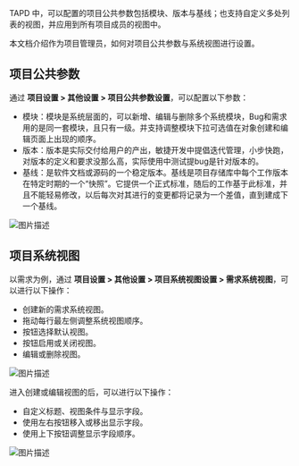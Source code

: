 TAPD 中，可以配置的项目公共参数包括模块、版本与基线；也支持自定义多处列表的视图，并应用到所有项目成员的视图中。

本文档介绍作为项目管理员，如何对项目公共参数与系统视图进行设置。

 

## 项目公共参数

通过 **项目设置 > 其他设置 > 项目公共参数设置**，可以配置以下参数：

- 模块：模块是系统层面的，可以新增、编辑与删除多个系统模块，Bug和需求用的是同一套模块，且只有一级。并支持调整模块下拉可选值在对象创建和编辑页面上出现的顺序。
- 版本：版本是实际交付给用户的产出，敏捷开发中提倡迭代管理，小步快跑，对版本的定义和要求没那么高，实际使用中测试提bug是针对版本的。
- 基线：是软件文档或源码的一个稳定版本。基线是项目存储库中每个工作版本在特定时期的一个“快照”。它提供一个正式标准，随后的工作基于此标准，并且不能轻易修改，以后每次对其进行的变更都将记录为一个差值，直到建成下一个基线。


![图片描述](https://main.qcloudimg.com/raw/94a8a71d0ce4f2d2be6af2bc097d4e05.png)

 

## 项目系统视图

以需求为例，通过 **项目设置 > 其他设置 > 项目系统视图设置 > 需求系统视图**，可以进行以下操作：

- 创建新的需求系统视图。
- 拖动每行最左侧调整系统视图顺序。
- 按钮选择默认视图。
- 按钮启用或关闭视图。
- 编辑或删除视图。

  

![图片描述](https://main.qcloudimg.com/raw/d433a715d00b127ea7644d58864946ec.png)

进入创建或编辑视图的后，可以进行以下操作：

- 自定义标题、视图条件与显示字段。
- 使用左右按钮移入或移出显示字段。
- 使用上下按钮调整显示字段顺序。

  
![图片描述](https://main.qcloudimg.com/raw/128707218bf2ad70ca75ce3434d6ba4f.png)
